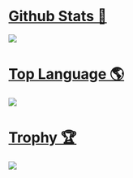 <br>

<p align="center">
  <a href="#">
    <h1><b>Github Stats 🎲<b></h1>
    <img src="https://github-readme-stats.vercel.app/api?username=MelidaZ&theme=react&show_icons=true&hide_border=true&title_color=2c98ff&icon_color=2c98ff&bg_color=0d1117" />
  </a>
  
  <br>
  
<p align="center">
  <a href="#">
    <h1><b>Top Language 🌎<b></h1>
    <img src="https://github-readme-stats.vercel.app/api/top-langs/?username=MelidaZ&layout=compact&theme=react&show_icons=true&hide_border=true&title_color=2c98ff&icon_color=2c98ff&bg_color=0d1117" />
  </a>

  <br>

<p align="center">
  <a href="#">
    <h1><b>Trophy 🏆<b></h1>
    <img src="https://github-profile-trophy.vercel.app/?username=MelidaZ&theme=discord" />
  </a>
  
  <br>
